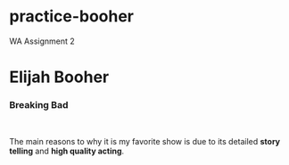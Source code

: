 # practice-booher
WA Assignment 2

# Elijah Booher
### Breaking Bad
<br>

The main reasons to why it is my favorite show is due to its detailed **story telling** and **high quality acting**.


